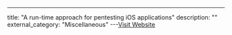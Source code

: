 ---
title: "A run-time approach for pentesting iOS applications"
description: ""
external_category: "Miscellaneous"
---[Visit Website](https://blog.securelayer7.net/a-run-time-approach-for-pen-testing-ios-applications-part-ii-objection-in-action/)

